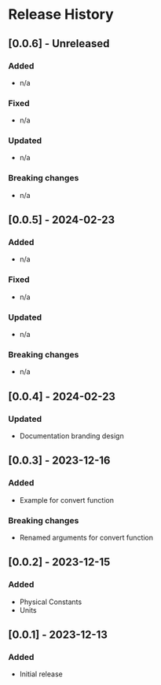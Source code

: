 # Release History

## [0.0.6] - Unreleased
### Added
* n/a
### Fixed
* n/a
### Updated
* n/a
### Breaking changes
* n/a

## [0.0.5] - 2024-02-23
### Added
* n/a
### Fixed
* n/a
### Updated
* n/a
### Breaking changes
* n/a

## [0.0.4] - 2024-02-23
### Updated
* Documentation branding design

## [0.0.3] - 2023-12-16
### Added
* Example for convert function
### Breaking changes
* Renamed arguments for convert function

## [0.0.2] - 2023-12-15
### Added
* Physical Constants
* Units

## [0.0.1] - 2023-12-13
### Added
* Initial release
